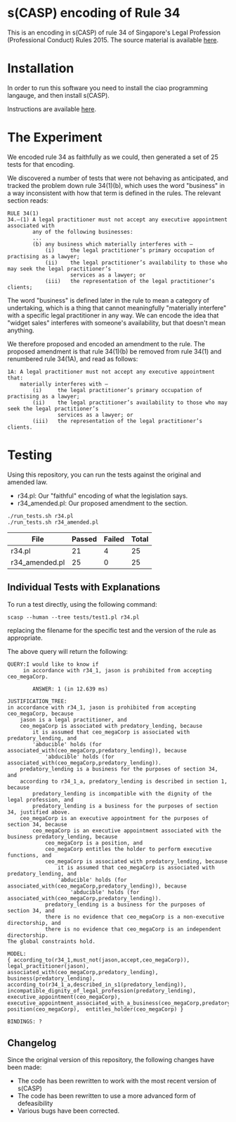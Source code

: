 # s(CASP) encoding of Rule 34

This is an encoding in s(CASP) of rule 34 of Singapore's Legal Profession (Professional Conduct) Rules 2015.
The source material is available [here](https://sso.agc.gov.sg/SL/LPA1966-S706-2015#pr34-).

# Installation

In order to run this software you need to install the ciao programming langauge, and then install s(CASP).

Instructions are available [here](https://gitlab.software.imdea.org/ciao-lang/sCASP).

# The Experiment

We encoded rule 34 as faithfully as we could, then generated a set of 25 tests for that encoding.

We discovered a number of tests that were not behaving as anticipated, and tracked
the problem down rule 34(1)(b), which uses the word "business" in a way inconsistent
with how that term is defined in the rules. The relevant section reads:

```
RULE 34(1)
34.—(1) A legal practitioner must not accept any executive appointment associated with 
        any of the following businesses:
        ...
        (b)	any business which materially interferes with —
            (i)	    the legal practitioner’s primary occupation of practising as a lawyer;
            (ii)	the legal practitioner’s availability to those who may seek the legal practitioner’s 
                    services as a lawyer; or
            (iii)	the representation of the legal practitioner’s clients;
```

The word "business" is defined later in the rule to mean a category of undertaking,
which is a thing that cannot meaningfully "materially interfere" with a specific legal practitioner in
any way. We can encode the idea that "widget sales" interferes with someone's availability, but that
doesn't mean anything.

We therefore proposed and encoded
an amendment to the rule.  The proposed amendment is that rule 34(1)(b) be removed from rule 34(1) and renumbered
rule 34(1A), and read as follows:

```
1A: A legal practitioner must not accept any executive appointment that:
    materially interferes with —
        (i)	    the legal practitioner’s primary occupation of practising as a lawyer;
        (ii)	the legal practitioner’s availability to those who may seek the legal practitioner’s 
                services as a lawyer; or
        (iii)	the representation of the legal practitioner’s clients.
```

# Testing

Using this repository, you can run the tests against the original and amended law.

* r34.pl: Our "faithful" encoding of what the legislation says.
* r34_amended.pl: Our  proposed amendment to the section.

```
./run_tests.sh r34.pl
./run_tests.sh r34_amended.pl
```

|File|Passed|Failed|Total|
|---|---|---|---|
| r34.pl |21|4|25|
|r34_amended.pl|25|0|25|

## Individual Tests with Explanations

To run a test directly, using the following command:

`scasp --human --tree tests/test1.pl r34.pl`

replacing the filename for the specific test and the version of the rule as appropriate.

The above query will return the following:

```
QUERY:I would like to know if
     in accordance with r34_1, jason is prohibited from accepting ceo_megaCorp.

        ANSWER: 1 (in 12.639 ms)

JUSTIFICATION_TREE:
in accordance with r34_1, jason is prohibited from accepting ceo_megaCorp, because
    jason is a legal practitioner, and
    ceo_megaCorp is associated with predatory_lending, because
        it is assumed that ceo_megaCorp is associated with predatory_lending, and
        'abducible' holds (for associated_with(ceo_megaCorp,predatory_lending)), because
            'abducible' holds (for associated_with(ceo_megaCorp,predatory_lending)).
    predatory_lending is a business for the purposes of section 34, and
    according to r34_1_a, predatory_lending is described in section 1, because
        predatory_lending is incompatible with the dignity of the legal profession, and
        predatory_lending is a business for the purposes of section 34, justified above.
    ceo_megaCorp is an executive appointment for the purposes of section 34, because
        ceo_megaCorp is an executive appointment associated with the business predatory_lending, because
            ceo_megaCorp is a position, and
            ceo_megaCorp entitles the holder to perform executive functions, and
            ceo_megaCorp is associated with predatory_lending, because
                it is assumed that ceo_megaCorp is associated with predatory_lending, and
                'abducible' holds (for associated_with(ceo_megaCorp,predatory_lending)), because
                    'abducible' holds (for associated_with(ceo_megaCorp,predatory_lending)).
            predatory_lending is a business for the purposes of section 34, and
            there is no evidence that ceo_megaCorp is a non-executive directorship, and
            there is no evidence that ceo_megaCorp is an independent directorship.
The global constraints hold.

MODEL:
{ according_to(r34_1,must_not(jason,accept,ceo_megaCorp)),  legal_practitioner(jason),  associated_with(ceo_megaCorp,predatory_lending),  business(predatory_lending),  according_to(r34_1_a,described_in_s1(predatory_lending)),  incompatible_dignity_of_legal_profession(predatory_lending),  executive_appointment(ceo_megaCorp),  executive_appointment_associated_with_a_business(ceo_megaCorp,predatory_lending),  position(ceo_megaCorp),  entitles_holder(ceo_megaCorp) }

BINDINGS: ? 
```

## Changelog

Since the original version of this repository, the following changes have been made:
* The code has been rewritten to work with the most recent version of s(CASP)
* The code has been rewritten to use a more advanced form of defeasibility
* Various bugs have been corrected.
